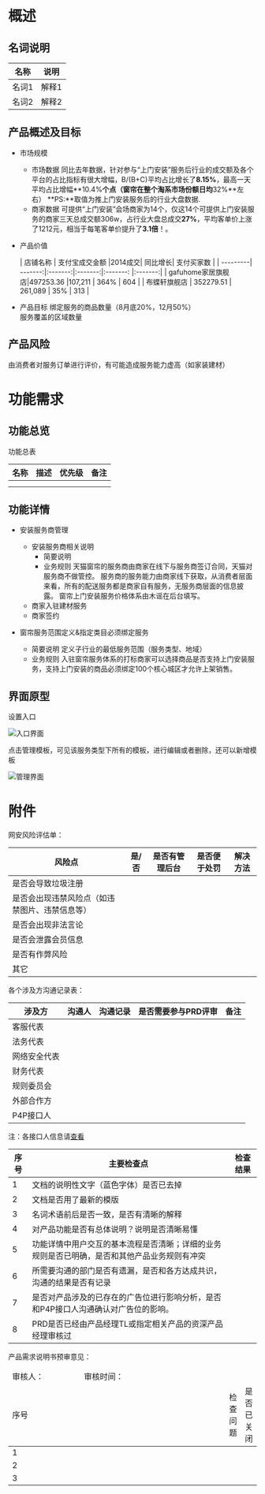# 概述

## 名词说明

| 名称        | 说明          | 
| ----------- | ------------- |
| 名词1       | 解释1         | 
| 名词2       | 解释2         | 

 
## 产品概述及目标
* 市场规模
    + 市场数据
同比去年数据，针对参与“上门安装”服务后行业的成交额及各个平台的占比指标有很大增幅，B/(B+C)平均占比增长了**8.15%**，最高一天平均占比增幅**10.4%**个点（窗帘在整个淘系市场份额日均**32%**左右）
**PS:**取值为推上门安装服务后的行业大盘数据.
    + 商家数据
可提供“上门安装”会场商家为14个，仅这14个可提供上门安装服务的商家三天总成交额306w，占行业大盘总成交**27%**，平均客单价上涨了1212元，相当于每笔客单价提升了**3.1倍**！。
* 产品价值

    | 店铺名称 | 支付宝成交金额 |2014成交| 同比增长| 支付买家数  |
    | ---------| -------:|:-------:|:-------:|:-------: |:-------:|
    | gafuhome家居旗舰店|497253.36  |107,211  | 364%   | 604    |
    | 布蝶轩旗舰店   | 352279.51  | 261,089   | 35%  | 313    |
    
* 产品目标
    绑定服务的商品数量（8月底20%，12月50%）  
    服务覆盖的区域数量

## 产品风险
由消费者对服务订单进行评价，有可能造成服务能力虚高（如家装建材）

# 功能需求

## 功能总览
功能总表

| 名称 | 描述 |优先级| 备注  |
| -----| -----|------|-------|
|      |      |      |       |
|      |      |      |       |

## 功能详情
* 安装服务商管理
    + 安装服务商相关说明
        - 简要说明
        - 业务规则
        天猫窗帘的服务商由商家在线下与服务商签订合同，天猫对服务商不做管控。
        服务商的服务能力由商家线下获取，从消费者层面来看，所有的配送服务都是商家自有服务，无服务商层面的信息披露。
        窗帘上门安装服务价格体系由木谣在后台填写。
    + 商家入驻建材服务
    + 商家签约
    
* 窗帘服务范围定义&指定类目必须绑定服务 
    + 简要说明
    定义子行业的最低服务范围（服务类型、地域）
    + 业务规则
    入驻窗帘服务体系的打标商家可以选择商品是否支持上门安装服务，支持上门安装的商品必须绑定100个核心城区才允许上架销售。

## 界面原型
设置入口  

![入口界面](http://pengivy.github.io/blog//post_images/1.jpg)  

点击管理模板，可见该服务类型下所有的模板，进行编辑或者删除，还可以新增模板  

![管理界面](http://pengivy.github.io/blog//post_images/2.jpg)

# 附件

网安风险评估单：

|风险点	 |是/否	  | 是否有管理后台    | 是否便于处罚	|解决方法|
| ------- | ------- | ------- | ------- | ------- |
|是否会导致垃圾注册 |    |    |    |    |
|是否会出现违禁风险点（如违禁图片、违禁信息等） |    |    |    |    |
|是否会出现非法言论|    |    |    |    |
|是否会泄露会员信息|    |    |    |    |
|是否有作弊风险|    |    |    |    |
|其它|    |    |    |    |

各个涉及方沟通记录表：

|涉及方	 |沟通人	  | 沟通记录    | 是否需要参与PRD评审	|备注|
| ------- | ------- | ------- | ------- | ------- |
|客服代表 |    |    |    |    |
|法务代表 |    |    |    |    |
|网络安全代表 |    |    |    |    |
|财务代表 |    |    |    |    |
|规则委员会 |    |    |    |    |
|外部合作方 |    |    |    |    |
|P4P接口人 |    |    |    |    |
注：各接口人信息请[查看][1] 

|序号	 |主要检查点	  | 检查结果    |
| ------- | ------- | ------- |
|1 |文档的说明性文字（蓝色字体）是否已去掉|    | 
|2 |文档是否用了最新的模版|    | 
|3 |名词术语前后是否一致，是否有清晰的解释|    | 
|4 |对产品功能是否有总体说明？说明是否清晰易懂|    | 
|5 |功能详情中用户交互的基本流程是否清晰；详细的业务规则是否已明确，是否和其他产品业务规则有冲突|    |  
|6 |所需要沟通的部门是否有遗漏，是否和各方达成共识，沟通的结果是否有记录|    |
|7 |是否对产品涉及的已存在的广告位进行影响分析，是否和P4P接口人沟通确认对广告位的影响。|    | 
|8 |PRD是否已经由产品经理TL或指定相关产品的资深产品经理审核过|    | 

产品需求说明书预审意见：

<table>
    <thead>
        <tr><td width="100%">审核人：&nbsp;&nbsp;&nbsp;&nbsp;&nbsp;&nbsp;&nbsp;&nbsp;&nbsp;&nbsp;&nbsp;&nbsp;&nbsp;&nbsp;&nbsp;&nbsp;&nbsp;&nbsp;&nbsp;审核时间： </td></tr>
        <tr>
            <td>序号</td>
            <td>检查问题</td>
            <td>是否已关闭</td>
        </tr>
    </thead>
        <tr>
            <td>1</td>
            <td></td>
            <td></td>
        </tr>
        <tr>
            <td>2</td>
            <td></td>
            <td></td>
        </tr>
        <tr>
            <td>3</td>
            <td></td>
            <td></td>
        </tr>
    <tbody></tbody>
</table>

[1]: https://www.zybuluo.com/mdeditor?url=https://www.zybuluo.com/static/editor/md-help.markdown
